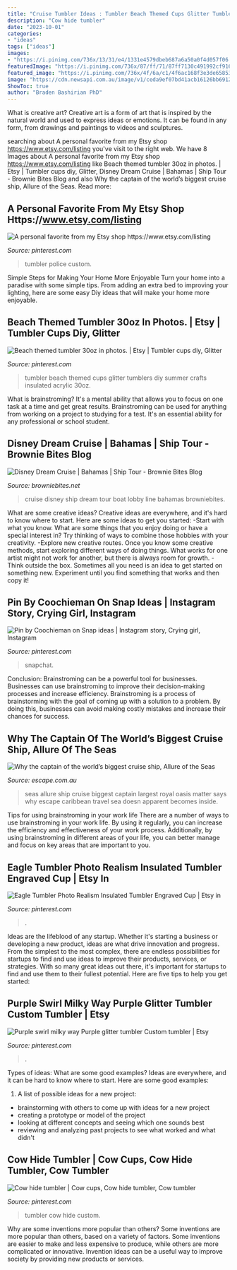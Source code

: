 ```yaml
---
title: "Cruise Tumbler Ideas : Tumbler Beach Themed Cups Glitter Tumblers Diy Summer Crafts Insulated Acrylic 30oz"
description: "Cow hide tumbler"
date: "2023-10-01"
categories:
- "ideas"
tags: ["ideas"]
images:
- "https://i.pinimg.com/736x/13/31/e4/1331e4579dbeb687a6a50a0f4d057f06.jpg"
featuredImage: "https://i.pinimg.com/736x/87/ff/71/87ff7130c491992cf9169ee2be34932d.jpg"
featured_image: "https://i.pinimg.com/736x/4f/6a/c1/4f6ac168f3e3de6585315cf101840547.jpg"
image: "https://cdn.newsapi.com.au/image/v1/ceda9ef07bd41acb16126bb6912bb12b?width=1024"
ShowToc: true
author: "Braden Bashirian PhD"
---
```



What is creative art?
Creative art is a form of art that is inspired by the natural world and used to express ideas or emotions. It can be found in any form, from drawings and paintings to videos and sculptures.

	

		
searching about A personal favorite from my Etsy shop https://www.etsy.com/listing you've visit to the right web. We have 8 Images about A personal favorite from my Etsy shop https://www.etsy.com/listing like Beach themed tumbler 30oz in photos. | Etsy | Tumbler cups diy, Glitter, Disney Dream Cruise | Bahamas | Ship Tour - Brownie Bites Blog and also Why the captain of the world’s biggest cruise ship, Allure of the Seas. Read more:
		
    
## A Personal Favorite From My Etsy Shop Https://www.etsy.com/listing

<img loading=lazy src="https://i.pinimg.com/736x/81/75/b3/8175b37afa451b908bcef5c012544c74.jpg" onerror="this.onerror=null;this.src='https://tse4.mm.bing.net/th?id=OIP.kSM6XHvD8RcXCf5MAoFr1QHaNK&amp;pid=15.1';" alt="A personal favorite from my Etsy shop https://www.etsy.com/listing">

_Source: pinterest.com_

>tumbler police custom. 

	

Simple Steps for Making Your Home More Enjoyable
Turn your home into a paradise with some simple tips. From adding an extra bed to improving your lighting, here are some easy Diy ideas that will make your home more enjoyable.

    
## Beach Themed Tumbler 30oz In Photos. | Etsy | Tumbler Cups Diy, Glitter

<img loading=lazy src="https://i.pinimg.com/736x/4f/6a/c1/4f6ac168f3e3de6585315cf101840547.jpg" onerror="this.onerror=null;this.src='https://tse2.mm.bing.net/th?id=OIP.9KaPgihqpAEZbc1F21gmMgHaNL&amp;pid=15.1';" alt="Beach themed tumbler 30oz in photos. | Etsy | Tumbler cups diy, Glitter">

_Source: pinterest.com_

>tumbler beach themed cups glitter tumblers diy summer crafts insulated acrylic 30oz. 

	

What is brainstroming? It's a mental ability that allows you to focus on one task at a time and get great results. Brainstroming can be used for anything from working on a project to studying for a test. It's an essential ability for any professional or school student.

    
## Disney Dream Cruise | Bahamas | Ship Tour - Brownie Bites Blog

<img loading=lazy src="https://www.browniebites.net/wp-content/uploads/2011/07/disney-cruise-line-dream-boat-tour-10.jpg" onerror="this.onerror=null;this.src='https://tse3.mm.bing.net/th?id=OIP.BOehA4DhdP6uM7u6ZTi_PwHaE7&amp;pid=15.1';" alt="Disney Dream Cruise | Bahamas | Ship Tour - Brownie Bites Blog">

_Source: browniebites.net_

>cruise disney ship dream tour boat lobby line bahamas browniebites. 

	

What are some creative ideas?
Creative ideas are everywhere, and it's hard to know where to start. Here are some ideas to get you started: 
-Start with what you know. What are some things that you enjoy doing or have a special interest in? Try thinking of ways to combine those hobbies with your creativity. 
-Explore new creative routes. Once you know some creative methods, start exploring different ways of doing things. What works for one artist might not work for another, but there is always room for growth. 
-Think outside the box. Sometimes all you need is an idea to get started on something new. Experiment until you find something that works and then copy it!

    
## Pin By Coochieman On Snap Ideas | Instagram Story, Crying Girl, Instagram

<img loading=lazy src="https://i.pinimg.com/736x/81/8c/c3/818cc39af2b262c4a7bff1bf922cd98a.jpg" onerror="this.onerror=null;this.src='https://tse2.mm.bing.net/th?id=OIP.iEoKliUEbY0M9aTQCbRhTQHaNL&amp;pid=15.1';" alt="Pin by Coochieman on Snap ideas | Instagram story, Crying girl, Instagram">

_Source: pinterest.com_

>snapchat. 

	

Conclusion: Brainstroming can be a powerful tool for businesses.
Businesses can use brainstroming to improve their decision-making processes and increase efficiency. Brainstroming is a process of brainstorming with the goal of coming up with a solution to a problem. By doing this, businesses can avoid making costly mistakes and increase their chances for success.

    
## Why The Captain Of The World’s Biggest Cruise Ship, Allure Of The Seas

<img loading=lazy src="https://cdn.newsapi.com.au/image/v1/ceda9ef07bd41acb16126bb6912bb12b?width=1024" onerror="this.onerror=null;this.src='https://tse2.mm.bing.net/th?id=OIP.0dbDd5HAFpZOc00dcylMDAHaLZ&amp;pid=15.1';" alt="Why the captain of the world’s biggest cruise ship, Allure of the Seas">

_Source: escape.com.au_

>seas allure ship cruise biggest captain largest royal oasis matter says why escape caribbean travel sea doesn apparent becomes inside. 

	

Tips for using brainstroming in your work life
There are a number of ways to use brainstroming in your work life. By using it regularly, you can increase the efficiency and effectiveness of your work process. Additionally, by using brainstroming in different areas of your life, you can better manage and focus on key areas that are important to you.

    
## Eagle Tumbler Photo Realism Insulated Tumbler Engraved Cup | Etsy In

<img loading=lazy src="https://i.pinimg.com/736x/87/ff/71/87ff7130c491992cf9169ee2be34932d.jpg" onerror="this.onerror=null;this.src='https://tse1.mm.bing.net/th?id=OIP.KovZAxyJKo3e6tj99LuYeAHaJ4&amp;pid=15.1';" alt="Eagle Tumbler Photo Realism Insulated Tumbler Engraved Cup | Etsy in">

_Source: pinterest.com_

>. 

	

Ideas are the lifeblood of any startup. Whether it's starting a business or developing a new product, ideas are what drive innovation and progress. From the simplest to the most complex, there are endless possibilities for startups to find and use ideas to improve their products, services, or strategies. With so many great ideas out there, it's important for startups to find and use them to their fullest potential. Here are five tips to help you get started:

    
## Purple Swirl Milky Way Purple Glitter Tumbler Custom Tumbler | Etsy

<img loading=lazy src="https://i.pinimg.com/736x/62/58/52/6258526f8d0998fb159b22c94cb2a7ed.jpg" onerror="this.onerror=null;this.src='https://tse4.mm.bing.net/th?id=OIP.U5gXdwA-HBoNrDjNMeW7VwHaNF&amp;pid=15.1';" alt="Purple swirl milky way Purple glitter tumbler Custom tumbler | Etsy">

_Source: pinterest.com_

>. 

	

Types of ideas: What are some good examples?
Ideas are everywhere, and it can be hard to know where to start. Here are some good examples:
1. A list of possible ideas for a new project: 
- brainstorming with others to come up with ideas for a new project 
- creating a prototype or model of the project 
- looking at different concepts and seeing which one sounds best 
- reviewing and analyzing past projects to see what worked and what didn't 

    
## Cow Hide Tumbler | Cow Cups, Cow Hide Tumbler, Cow Tumbler

<img loading=lazy src="https://i.pinimg.com/736x/13/31/e4/1331e4579dbeb687a6a50a0f4d057f06.jpg" onerror="this.onerror=null;this.src='https://tse3.mm.bing.net/th?id=OIP.GiGr22f15jGIW0vOe9L1bQHaPo&amp;pid=15.1';" alt="Cow hide tumbler | Cow cups, Cow hide tumbler, Cow tumbler">

_Source: pinterest.com_

>tumbler cow hide custom. 

	

Why are some inventions more popular than others?
Some inventions are more popular than others, based on a variety of factors. Some inventions are easier to make and less expensive to produce, while others are more complicated or innovative. Invention ideas can be a useful way to improve society by providing new products or services.

